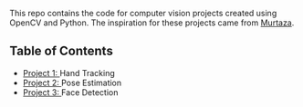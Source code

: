 This repo contains the code for computer vision projects created using OpenCV and Python.
The inspiration for these projects came from [Murtaza](https://www.computervision.zone/). 
## Table of Contents
- [Project 1: ](https://github.com/karim-mttk/computer-vision/blob/f37db9e3c0ea32f4e34e34385675b991516ada49/Project%201%20Handtracking) Hand Tracking
- [Project 2: ](https://github.com/karim-mttk/computer-vision/blob/f37db9e3c0ea32f4e34e34385675b991516ada49/Project%202%20Pose%20Estimation) Pose Estimation
- [Project 3: ](https://github.com/karim-mttk/computer-vision/tree/master/Project-3-Face-Detection) Face Detection
